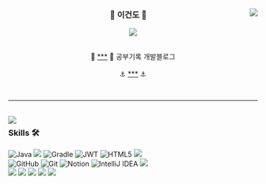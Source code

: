 <div align="center">
  
  <img align="right" src="https://github-readme-stats.vercel.app/api?username=whyyougd&show_icons=true&theme=cobalt&hide="/>
 
  ### 🌿 이건도 🌿
 
 <a href="https://github.com/whyyougd">
 <img src="https://hits.seeyoufarm.com/api/count/incr/badge.svg?url=https%3A%2F%2Fgithub.com%2Fwhyyougd&count_bg=%23000000&title_bg=%23000000&icon=github.svg&icon_color=%23E7E7E7&title=GitHub&edge_flat=false)"/>
  </a>
  <br>
  </a> 
  
<br>

🌊 [***](https://whyyougd.tistory.com/) 🌊  공부기록 개발블로그
<br>
<br>
⚓ [***](https://whyyougd.tistory.com) ⚓  
 
 <br>
 
</div>
  
 ---
 
 <br>
 
<a href="https://suave-lilac-075.notion.site/b1ac3609f8a946c3a1939b5d46211e44?v=cc0f75ec13e54868a33bb57336fb9ee8">
<img align="left" src="https://github-readme-stats.vercel.app/api/top-langs/?username=whyyougd&theme=cobalt&exclude_repo=Computer-Science-Engineering&layout=compact&langs_count=10"/></a>
 
<div align="left">
 
### Skills 🛠️
  
![Java](https://img.shields.io/badge/java-%23ED8B00.svg?style=for-the-badge&logo=java&logoColor=white)
<img src="https://img.shields.io/badge/SpringBoot-6DB33F?style=for-the-badge&logo=Spring&logoColor=white">
![Gradle](https://img.shields.io/badge/Gradle-02303A.svg?style=for-the-badge&logo=Gradle&logoColor=white)
![JWT](https://img.shields.io/badge/JWT-black?style=for-the-badge&logo=JSON%20web%20tokens&logoColor=white)
![HTML5](https://img.shields.io/badge/html5-%23E34F26.svg?style=for-the-badge&logo=html5&logoColor=white)
<img src="https://img.shields.io/badge/Redis-D82A20?style=for-the-badge&logo=Redis&logoColor=white">
 <br>
![GitHub](https://img.shields.io/badge/github-%23121011.svg?style=for-the-badge&logo=github&logoColor=white)
![Git](https://img.shields.io/badge/git-%23F05033.svg?style=for-the-badge&logo=git&logoColor=white)
![Notion](https://img.shields.io/badge/Notion-%23000000.svg?style=for-the-badge&logo=notion&logoColor=white)
![IntelliJ IDEA](https://img.shields.io/badge/IntelliJIDEA-000000.svg?style=for-the-badge&logo=intellij-idea&logoColor=white)
<img src="https://img.shields.io/badge/MySQL-4479A1?style=for-the-badge&logo=MySQL&logoColor=white">
 <br>
<img src="https://img.shields.io/badge/Jenkins-D73634?style=for-the-badge&logo=Jenkins&logoColor=white">
<img src="https://img.shields.io/badge/Docker-4DCBFE?style=for-the-badge&logo=Docker&logoColor=white">
<img src="https://img.shields.io/badge/AWS EC2 SDK-F58536?style=for-the-badge&logo=AWS&logoColor=white">
<img src="https://img.shields.io/badge/Amazon S3-E15343?style=for-the-badge&logo=S3&logoColor=white">
<img src="https://img.shields.io/badge/Slack-4A154B?style=for-the-badge&logo=Slack&logoColor=white">
